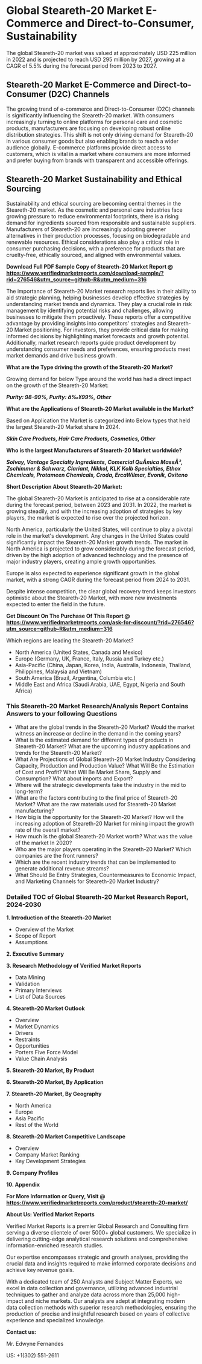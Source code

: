 <h1>Global Steareth-20 Market E-Commerce and Direct-to-Consumer, Sustainability</h1><p class=""><p>The global Steareth-20 market was valued at approximately USD 225 million in 2022 and is projected to reach USD 295 million by 2027, growing at a CAGR of 5.5% during the forecast period from 2023 to 2027.</p><h2>Steareth-20 Market E-Commerce and Direct-to-Consumer (D2C) Channels</h2><p>The growing trend of e-commerce and Direct-to-Consumer (D2C) channels is significantly influencing the Steareth-20 market. With consumers increasingly turning to online platforms for personal care and cosmetic products, manufacturers are focusing on developing robust online distribution strategies. This shift is not only driving demand for Steareth-20 in various consumer goods but also enabling brands to reach a wider audience globally. E-commerce platforms provide direct access to customers, which is vital in a market where consumers are more informed and prefer buying from brands with transparent and accessible offerings.</p><h2>Steareth-20 Market Sustainability and Ethical Sourcing</h2><p>Sustainability and ethical sourcing are becoming central themes in the Steareth-20 market. As the cosmetic and personal care industries face growing pressure to reduce environmental footprints, there is a rising demand for ingredients sourced from responsible and sustainable suppliers. Manufacturers of Steareth-20 are increasingly adopting greener alternatives in their production processes, focusing on biodegradable and renewable resources. Ethical considerations also play a critical role in consumer purchasing decisions, with a preference for products that are cruelty-free, ethically sourced, and aligned with environmental values.</p></p><p class=""><strong>Download Full PDF Sample Copy of Steareth-20 Market Report @ <a href="https://www.verifiedmarketreports.com/download-sample/?rid=276546&utm_source=github-R&utm_medium=316" target="_blank">https://www.verifiedmarketreports.com/download-sample/?rid=276546&utm_source=github-R&utm_medium=316</a></strong></p><p>The importance of&nbsp;Steareth-20 Market research reports lies in their ability to aid strategic planning, helping businesses develop effective strategies by understanding market trends and dynamics. They play a crucial role in risk management by identifying potential risks and challenges, allowing businesses to mitigate them proactively. These reports offer a competitive advantage by providing insights into competitors' strategies and Steareth-20 Market positioning. For investors, they provide critical data for making informed decisions by highlighting market forecasts and growth potential. Additionally, market research reports guide product development by understanding consumer needs and preferences, ensuring products meet market demands and drive business growth.</p><p><strong>What are the&nbsp;Type driving the growth of the Steareth-20 Market?</strong></p><p id="" class="">Growing demand for below Type around the world has had a direct impact on the growth of the Steareth-20 Market:</p><p class=""><em><strong>Purity: 98-99%, Purity: â‰¥99%, Other</strong></em></p><p class=""><strong>What are the&nbsp;Applications&nbsp;of Steareth-20 Market available in the Market?</strong></p><p id="" class="">Based on Application the Market is categorized into Below types that held the largest Steareth-20 Market share In 2024.</p><p class=""><em><strong>Skin Care Products, Hair Care Products, Cosmetics, Other</strong></em></p><p class=""><strong>Who is the largest Manufacturers of Steareth-20 Market worldwide?</strong></p><p><em><strong>Solvay, Vantage Specialty Ingredients, Comercial QuÃ­mica MassÃ³, Zschimmer & Schwarz, Clariant, Nikkol, KLK Kolb Specialties, Ethox Chemicals, Protameen Chemicals, Croda, ErcaWilmar, Evonik, Oxiteno</strong></em></p><p id="" class=""><strong>Short Description About Steareth-20 Market:</strong></p><p>The global Steareth-20 Market is anticipated to rise at a considerable rate during the forecast period, between 2023 and 2031. In 2022, the market is growing steadily, and with the increasing adoption of strategies by key players, the market is expected to rise over the projected horizon.</p><p>North America, particularly the United States, will continue to play a pivotal role in the market's development. Any changes in the United States could significantly impact the Steareth-20 Market growth trends. The market in North America is projected to grow considerably during the forecast period, driven by the high adoption of advanced technology and the presence of major industry players, creating ample growth opportunities.</p><p>Europe is also expected to experience significant growth in the global market, with a strong CAGR during the forecast period from 2024 to 2031.</p><p>Despite intense competition, the clear global recovery trend keeps investors optimistic about the Steareth-20 Market, with more new investments expected to enter the field in the future.</p><p id="" class=""><strong>Get Discount On The Purchase Of This Report @ <a href="https://www.verifiedmarketreports.com/ask-for-discount/?rid=276546?utm_source=github-R&utm_medium=316" target="_blank">https://www.verifiedmarketreports.com/ask-for-discount/?rid=276546?utm_source=github-R&utm_medium=316</a></strong></p><p class="">Which regions are leading the Steareth-20 Market?</p><ul><li>North America (United States, Canada and Mexico)</li><li>Europe (Germany, UK, France, Italy, Russia and Turkey etc.)</li><li>Asia-Pacific (China, Japan, Korea, India, Australia, Indonesia, Thailand, Philippines, Malaysia and Vietnam)</li><li>South America (Brazil, Argentina, Columbia etc.)</li><li>Middle East and Africa (Saudi Arabia, UAE, Egypt, Nigeria and South Africa)</li></ul><h3 id="" class="">This Steareth-20 Market Research/Analysis Report Contains Answers to your following Questions</h3><ul><li>What are the global trends in the Steareth-20 Market? Would the market witness an increase or decline in the demand in the coming years?</li><li>What is the estimated demand for different types of products in Steareth-20 Market? What are the upcoming industry applications and trends for the Steareth-20 Market?</li><li>What Are Projections of Global Steareth-20 Market Industry Considering Capacity, Production and Production Value? What Will Be the Estimation of Cost and Profit? What Will Be Market Share, Supply and Consumption? What about imports and Export?</li><li>Where will the strategic developments take the industry in the mid to long-term?</li><li>What are the factors contributing to the final price of Steareth-20 Market? What are the raw materials used for Steareth-20 Market manufacturing?</li><li>How big is the opportunity for the Steareth-20 Market? How will the increasing adoption of Steareth-20 Market for mining impact the growth rate of the overall market?</li><li>How much is the global Steareth-20 Market worth? What was the value of the market In 2020?</li><li>Who are the major players operating in the Steareth-20 Market? Which companies are the front runners?</li><li>Which are the recent industry trends that can be implemented to generate additional revenue streams?</li><li>What Should Be Entry Strategies, Countermeasures to Economic Impact, and Marketing Channels for Steareth-20 Market Industry?</li></ul><h3 id="" class="">Detailed TOC of Global Steareth-20 Market Research Report, 2024-2030</h3><p id="" class=""><strong>1. Introduction of the Steareth-20 Market</strong></p><ul><li>Overview of the Market</li><li>Scope of Report</li><li>Assumptions</li></ul><p id="" class=""><strong>2. Executive Summary</strong></p><p id="" class=""><strong>3. Research Methodology of Verified Market Reports</strong></p><ul><li>Data Mining</li><li>Validation</li><li>Primary Interviews</li><li>List of Data Sources</li></ul><p id="" class=""><strong>4. Steareth-20 Market Outlook</strong></p><ul><li>Overview</li><li>Market Dynamics</li><li>Drivers</li><li>Restraints</li><li>Opportunities</li><li>Porters Five Force Model</li><li>Value Chain Analysis</li></ul><p id="" class=""><strong>5. Steareth-20 Market, By Product</strong></p><p id="" class=""><strong>6. Steareth-20 Market, By Application</strong></p><p id="" class=""><strong>7. Steareth-20 Market, By Geography</strong></p><ul><li>North America</li><li>Europe</li><li>Asia Pacific</li><li>Rest of the World</li></ul><p id="" class=""><strong>8. Steareth-20 Market Competitive Landscape</strong></p><ul><li>Overview</li><li>Company Market Ranking</li><li>Key Development Strategies</li></ul><p id="" class=""><strong>9. Company Profiles</strong></p><p id="" class=""><strong>10. Appendix</strong></p><p id="" class=""><strong>For More Information or Query, Visit @ <a href="https://www.verifiedmarketreports.com/product/steareth-20-market/" target="_blank">https://www.verifiedmarketreports.com/product/steareth-20-market/</a></strong></p><p id="" class=""><strong>About Us: Verified Market Reports</strong></p><p id="" class="">Verified Market Reports is a premier Global Research and Consulting firm serving a diverse clientele of over 5000+ global customers. We specialize in delivering cutting-edge analytical research solutions and comprehensive information-enriched research studies.</p><p id="" class="">Our expertise encompasses strategic and growth analyses, providing the crucial data and insights required to make informed corporate decisions and achieve key revenue goals.</p><p id="" class="">With a dedicated team of 250 Analysts and Subject Matter Experts, we excel in data collection and governance, utilizing advanced industrial techniques to gather and analyze data across more than 25,000 high-impact and niche markets. Our analysts are adept at integrating modern data collection methods with superior research methodologies, ensuring the production of precise and insightful research based on years of collective experience and specialized knowledge.</p><p id="" class=""><strong>Contact us:</strong></p><p id="" class="">Mr. Edwyne Fernandes</p><p id="" class="">US: +1(302) 551-2611</p>
